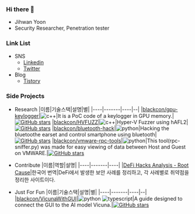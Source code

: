 ### Hi there 👋
- Jihwan Yoon
- Security Researcher, Penetration tester

### Link List
- SNS
  - [Linkedin](https://www.linkedin.com/in/blackcon/)
  - [Twitter](https://twitter.com/jh_blank)
- Blog
  - [Tistory](https://blackcon.tistory.com/)

### Side Projects
- Research
   |이름|기술스택|설명|별|
   |----|-------|----|--|
   |[blackcon/gpu-keylogger](https://github.com/blackcon/gpu-keylogger)|![c++](https://img.shields.io/badge/-C++-000000?logo=c%2B%2B&style=flat)|It is a PoC code of a keylogger in GPU memory.|[![GitHub stars](https://img.shields.io/github/stars/blackcon/gpu-keylogger?style=social&label=Star&maxAge=2592000)](https://GitHub.com/blackcon/gpu-keylogger/stargazers/)
   |[blackcon/HVFUZZ](https://github.com/blackcon/HVFUZZ)|![c++](https://img.shields.io/badge/-C++-000000?logo=c%2B%2B&style=flat)|Hyper-V Fuzzer using hAFL2|[![GitHub stars](https://img.shields.io/github/stars/blackcon/HVFUZZ?style=social&label=Star&maxAge=2592000)](https://GitHub.com/blackcon/HVFUZZ/stargazers/)
   |[blackcon/bluetooth-hack](https://github.com/blackcon/blutooth-hack)|![python](https://img.shields.io/badge/-python-000000?logo=python&style=flat)|Hacking the bluetoothe earset and control smartphone using bluetooth|[![GitHub stars](https://img.shields.io/github/stars/blackcon/blutooth-hack?style=social&label=Star&maxAge=2592000)](https://GitHub.com/blackcon/blutooth-hack/stargazers/)
   |[blackcon/vmware-rpc-tools](https://github.com/blackcon/vmware-rpc-tools)|![python](https://img.shields.io/badge/-python-000000?logo=python&style=flat)|This tool(rpc-sniffer.py) was made for easy viewing of data between Host and Guest on VMWARE.|[![GitHub stars](https://img.shields.io/github/stars/blackcon/vmware-rpc-tools?style=social&label=Star&maxAge=2592000)](https://GitHub.com/blackcon/vmware-rpc-tools/stargazers/)

- Contribute
   |이름|역할|설명|
   |----|-------|----|
   |[DeFi Hacks Analysis - Root Cause](https://web3sec.notion.site/a69bae6e397c4cdb80b4d120c08bc263?v=3dab7e34c83942abb6a90cd699156ab7)|한국어 번역|DeFi에서 발생한 보안 사례를 정리하고, 각 사례별로 취약점을 정리한 사이트이다.

- Just For Fun
   |이름|기술스택|설명|별|
   |----|-------|----|--|
   |[blackcon/VicunaWithGUI](https://github.com/blackcon/VicunaWithGUI)|![python](https://img.shields.io/badge/-python-000000?logo=python&style=flat) ![typescript](https://shields.io/badge/TypeScript-3178C6?logo=TypeScript&logoColor=FFF&style=flat-square)|A guide designed to connect the GUI to the AI model Vicuna.|[![GitHub stars](https://img.shields.io/github/stars/blackcon/VicunaWithGUI?style=social&label=Star&maxAge=2592000)](https://GitHub.com/blackcon/VicunaWithGUI/stargazers/)
